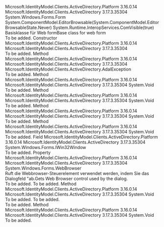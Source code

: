 <Type Name="WindowsFormsWebAuthenticationDialogBase" FullName="Microsoft.IdentityModel.Clients.ActiveDirectory.Internal.WindowsFormsWebAuthenticationDialogBase">
  <TypeSignature Language="C#" Value="public abstract class WindowsFormsWebAuthenticationDialogBase : System.Windows.Forms.Form" />
  <TypeSignature Language="ILAsm" Value=".class public auto ansi abstract beforefieldinit WindowsFormsWebAuthenticationDialogBase extends System.Windows.Forms.Form" />
  <TypeSignature Language="DocId" Value="T:Microsoft.IdentityModel.Clients.ActiveDirectory.Internal.WindowsFormsWebAuthenticationDialogBase" />
  <TypeSignature Language="VB.NET" Value="Public MustInherit Class WindowsFormsWebAuthenticationDialogBase&#xA;Inherits Form" />
  <TypeSignature Language="F#" Value="type WindowsFormsWebAuthenticationDialogBase = class&#xA;    inherit Form" />
  <AssemblyInfo>
    <AssemblyName>Microsoft.IdentityModel.Clients.ActiveDirectory.Platform</AssemblyName>
    <AssemblyVersion>3.16.0.14</AssemblyVersion>
  </AssemblyInfo>
  <AssemblyInfo>
    <AssemblyName>Microsoft.IdentityModel.Clients.ActiveDirectory</AssemblyName>
    <AssemblyVersion>3.17.3.35304</AssemblyVersion>
  </AssemblyInfo>
  <Base>
    <BaseTypeName>System.Windows.Forms.Form</BaseTypeName>
  </Base>
  <Interfaces />
  <Attributes>
    <Attribute>
      <AttributeName>System.ComponentModel.EditorBrowsable(System.ComponentModel.EditorBrowsableState.Never)</AttributeName>
    </Attribute>
    <Attribute>
      <AttributeName>System.Runtime.InteropServices.ComVisible(true)</AttributeName>
    </Attribute>
  </Attributes>
  <Docs>
    <summary>
            <span data-ttu-id="02749-101">Basisklasse für Web form</span><span class="sxs-lookup"><span data-stu-id="02749-101">Base class for web form</span></span>
            </summary>
    <remarks>To be added.</remarks>
  </Docs>
  <Members>
    <Member MemberName=".ctor">
      <MemberSignature Language="C#" Value="protected WindowsFormsWebAuthenticationDialogBase (object ownerWindow);" />
      <MemberSignature Language="ILAsm" Value=".method familyhidebysig specialname rtspecialname instance void .ctor(object ownerWindow) cil managed" />
      <MemberSignature Language="DocId" Value="M:Microsoft.IdentityModel.Clients.ActiveDirectory.Internal.WindowsFormsWebAuthenticationDialogBase.#ctor(System.Object)" />
      <MemberSignature Language="VB.NET" Value="Protected Sub New (ownerWindow As Object)" />
      <MemberSignature Language="F#" Value="new Microsoft.IdentityModel.Clients.ActiveDirectory.Internal.WindowsFormsWebAuthenticationDialogBase : obj -&gt; Microsoft.IdentityModel.Clients.ActiveDirectory.Internal.WindowsFormsWebAuthenticationDialogBase" Usage="new Microsoft.IdentityModel.Clients.ActiveDirectory.Internal.WindowsFormsWebAuthenticationDialogBase ownerWindow" />
      <MemberType>Constructor</MemberType>
      <AssemblyInfo>
        <AssemblyName>Microsoft.IdentityModel.Clients.ActiveDirectory.Platform</AssemblyName>
        <AssemblyVersion>3.16.0.14</AssemblyVersion>
      </AssemblyInfo>
      <AssemblyInfo>
        <AssemblyName>Microsoft.IdentityModel.Clients.ActiveDirectory</AssemblyName>
        <AssemblyVersion>3.17.3.35304</AssemblyVersion>
      </AssemblyInfo>
      <Parameters>
        <Parameter Name="ownerWindow" Type="System.Object" />
      </Parameters>
      <Docs>
        <param name="ownerWindow"></param>
        <summary />
        <remarks>To be added.</remarks>
      </Docs>
    </Member>
    <Member MemberName="CreateExceptionForAuthenticationUiFailed">
      <MemberSignature Language="C#" Value="protected Microsoft.IdentityModel.Clients.ActiveDirectory.AdalException CreateExceptionForAuthenticationUiFailed (int statusCode);" />
      <MemberSignature Language="ILAsm" Value=".method familyhidebysig instance class Microsoft.IdentityModel.Clients.ActiveDirectory.AdalException CreateExceptionForAuthenticationUiFailed(int32 statusCode) cil managed" />
      <MemberSignature Language="DocId" Value="M:Microsoft.IdentityModel.Clients.ActiveDirectory.Internal.WindowsFormsWebAuthenticationDialogBase.CreateExceptionForAuthenticationUiFailed(System.Int32)" />
      <MemberSignature Language="VB.NET" Value="Protected Function CreateExceptionForAuthenticationUiFailed (statusCode As Integer) As AdalException" />
      <MemberSignature Language="F#" Value="member this.CreateExceptionForAuthenticationUiFailed : int -&gt; Microsoft.IdentityModel.Clients.ActiveDirectory.AdalException" Usage="windowsFormsWebAuthenticationDialogBase.CreateExceptionForAuthenticationUiFailed statusCode" />
      <MemberType>Method</MemberType>
      <AssemblyInfo>
        <AssemblyName>Microsoft.IdentityModel.Clients.ActiveDirectory.Platform</AssemblyName>
        <AssemblyVersion>3.16.0.14</AssemblyVersion>
      </AssemblyInfo>
      <AssemblyInfo>
        <AssemblyName>Microsoft.IdentityModel.Clients.ActiveDirectory</AssemblyName>
        <AssemblyVersion>3.17.3.35304</AssemblyVersion>
      </AssemblyInfo>
      <ReturnValue>
        <ReturnType>Microsoft.IdentityModel.Clients.ActiveDirectory.AdalException</ReturnType>
      </ReturnValue>
      <Parameters>
        <Parameter Name="statusCode" Type="System.Int32" />
      </Parameters>
      <Docs>
        <param name="statusCode"></param>
        <summary />
        <returns />
        <remarks>To be added.</remarks>
      </Docs>
    </Member>
    <Member MemberName="Dispose">
      <MemberSignature Language="C#" Value="protected override void Dispose (bool disposing);" />
      <MemberSignature Language="ILAsm" Value=".method familyhidebysig virtual instance void Dispose(bool disposing) cil managed" />
      <MemberSignature Language="DocId" Value="M:Microsoft.IdentityModel.Clients.ActiveDirectory.Internal.WindowsFormsWebAuthenticationDialogBase.Dispose(System.Boolean)" />
      <MemberSignature Language="VB.NET" Value="Protected Overrides Sub Dispose (disposing As Boolean)" />
      <MemberSignature Language="F#" Value="override this.Dispose : bool -&gt; unit" Usage="windowsFormsWebAuthenticationDialogBase.Dispose disposing" />
      <MemberType>Method</MemberType>
      <AssemblyInfo>
        <AssemblyName>Microsoft.IdentityModel.Clients.ActiveDirectory.Platform</AssemblyName>
        <AssemblyVersion>3.16.0.14</AssemblyVersion>
      </AssemblyInfo>
      <AssemblyInfo>
        <AssemblyName>Microsoft.IdentityModel.Clients.ActiveDirectory</AssemblyName>
        <AssemblyVersion>3.17.3.35304</AssemblyVersion>
      </AssemblyInfo>
      <ReturnValue>
        <ReturnType>System.Void</ReturnType>
      </ReturnValue>
      <Parameters>
        <Parameter Name="disposing" Type="System.Boolean" />
      </Parameters>
      <Docs>
        <param name="disposing"></param>
        <summary />
        <remarks>To be added.</remarks>
      </Docs>
    </Member>
    <Member MemberName="OnAuthenticate">
      <MemberSignature Language="C#" Value="protected virtual void OnAuthenticate ();" />
      <MemberSignature Language="ILAsm" Value=".method familyhidebysig newslot virtual instance void OnAuthenticate() cil managed" />
      <MemberSignature Language="DocId" Value="M:Microsoft.IdentityModel.Clients.ActiveDirectory.Internal.WindowsFormsWebAuthenticationDialogBase.OnAuthenticate" />
      <MemberSignature Language="VB.NET" Value="Protected Overridable Sub OnAuthenticate ()" />
      <MemberSignature Language="F#" Value="abstract member OnAuthenticate : unit -&gt; unit&#xA;override this.OnAuthenticate : unit -&gt; unit" Usage="windowsFormsWebAuthenticationDialogBase.OnAuthenticate " />
      <MemberType>Method</MemberType>
      <AssemblyInfo>
        <AssemblyName>Microsoft.IdentityModel.Clients.ActiveDirectory.Platform</AssemblyName>
        <AssemblyVersion>3.16.0.14</AssemblyVersion>
      </AssemblyInfo>
      <AssemblyInfo>
        <AssemblyName>Microsoft.IdentityModel.Clients.ActiveDirectory</AssemblyName>
        <AssemblyVersion>3.17.3.35304</AssemblyVersion>
      </AssemblyInfo>
      <ReturnValue>
        <ReturnType>System.Void</ReturnType>
      </ReturnValue>
      <Parameters />
      <Docs>
        <summary />
        <remarks>To be added.</remarks>
      </Docs>
    </Member>
    <Member MemberName="OnClosingUrl">
      <MemberSignature Language="C#" Value="protected abstract void OnClosingUrl ();" />
      <MemberSignature Language="ILAsm" Value=".method familyhidebysig newslot virtual instance void OnClosingUrl() cil managed" />
      <MemberSignature Language="DocId" Value="M:Microsoft.IdentityModel.Clients.ActiveDirectory.Internal.WindowsFormsWebAuthenticationDialogBase.OnClosingUrl" />
      <MemberSignature Language="VB.NET" Value="Protected MustOverride Sub OnClosingUrl ()" />
      <MemberSignature Language="F#" Value="abstract member OnClosingUrl : unit -&gt; unit" Usage="windowsFormsWebAuthenticationDialogBase.OnClosingUrl " />
      <MemberType>Method</MemberType>
      <AssemblyInfo>
        <AssemblyName>Microsoft.IdentityModel.Clients.ActiveDirectory.Platform</AssemblyName>
        <AssemblyVersion>3.16.0.14</AssemblyVersion>
      </AssemblyInfo>
      <AssemblyInfo>
        <AssemblyName>Microsoft.IdentityModel.Clients.ActiveDirectory</AssemblyName>
        <AssemblyVersion>3.17.3.35304</AssemblyVersion>
      </AssemblyInfo>
      <ReturnValue>
        <ReturnType>System.Void</ReturnType>
      </ReturnValue>
      <Parameters />
      <Docs>
        <summary />
        <remarks>To be added.</remarks>
      </Docs>
    </Member>
    <Member MemberName="OnNavigationCanceled">
      <MemberSignature Language="C#" Value="protected abstract void OnNavigationCanceled (int statusCode);" />
      <MemberSignature Language="ILAsm" Value=".method familyhidebysig newslot virtual instance void OnNavigationCanceled(int32 statusCode) cil managed" />
      <MemberSignature Language="DocId" Value="M:Microsoft.IdentityModel.Clients.ActiveDirectory.Internal.WindowsFormsWebAuthenticationDialogBase.OnNavigationCanceled(System.Int32)" />
      <MemberSignature Language="VB.NET" Value="Protected MustOverride Sub OnNavigationCanceled (statusCode As Integer)" />
      <MemberSignature Language="F#" Value="abstract member OnNavigationCanceled : int -&gt; unit" Usage="windowsFormsWebAuthenticationDialogBase.OnNavigationCanceled statusCode" />
      <MemberType>Method</MemberType>
      <AssemblyInfo>
        <AssemblyName>Microsoft.IdentityModel.Clients.ActiveDirectory.Platform</AssemblyName>
        <AssemblyVersion>3.16.0.14</AssemblyVersion>
      </AssemblyInfo>
      <AssemblyInfo>
        <AssemblyName>Microsoft.IdentityModel.Clients.ActiveDirectory</AssemblyName>
        <AssemblyVersion>3.17.3.35304</AssemblyVersion>
      </AssemblyInfo>
      <ReturnValue>
        <ReturnType>System.Void</ReturnType>
      </ReturnValue>
      <Parameters>
        <Parameter Name="statusCode" Type="System.Int32" />
      </Parameters>
      <Docs>
        <param name="statusCode"></param>
        <summary />
        <remarks>To be added.</remarks>
      </Docs>
    </Member>
    <Member MemberName="ownerWindow">
      <MemberSignature Language="C#" Value="protected System.Windows.Forms.IWin32Window ownerWindow;" />
      <MemberSignature Language="ILAsm" Value=".field family class System.Windows.Forms.IWin32Window ownerWindow" />
      <MemberSignature Language="DocId" Value="F:Microsoft.IdentityModel.Clients.ActiveDirectory.Internal.WindowsFormsWebAuthenticationDialogBase.ownerWindow" />
      <MemberSignature Language="VB.NET" Value="Protected ownerWindow As IWin32Window " />
      <MemberSignature Language="F#" Value="val mutable ownerWindow : System.Windows.Forms.IWin32Window" Usage="Microsoft.IdentityModel.Clients.ActiveDirectory.Internal.WindowsFormsWebAuthenticationDialogBase.ownerWindow" />
      <MemberType>Field</MemberType>
      <AssemblyInfo>
        <AssemblyName>Microsoft.IdentityModel.Clients.ActiveDirectory.Platform</AssemblyName>
        <AssemblyVersion>3.16.0.14</AssemblyVersion>
      </AssemblyInfo>
      <AssemblyInfo>
        <AssemblyName>Microsoft.IdentityModel.Clients.ActiveDirectory</AssemblyName>
        <AssemblyVersion>3.17.3.35304</AssemblyVersion>
      </AssemblyInfo>
      <ReturnValue>
        <ReturnType>System.Windows.Forms.IWin32Window</ReturnType>
      </ReturnValue>
      <Docs>
        <summary />
        <remarks>To be added.</remarks>
      </Docs>
    </Member>
    <Member MemberName="WebBrowser">
      <MemberSignature Language="C#" Value="public System.Windows.Forms.WebBrowser WebBrowser { get; }" />
      <MemberSignature Language="ILAsm" Value=".property instance class System.Windows.Forms.WebBrowser WebBrowser" />
      <MemberSignature Language="DocId" Value="P:Microsoft.IdentityModel.Clients.ActiveDirectory.Internal.WindowsFormsWebAuthenticationDialogBase.WebBrowser" />
      <MemberSignature Language="VB.NET" Value="Public ReadOnly Property WebBrowser As WebBrowser" />
      <MemberSignature Language="F#" Value="member this.WebBrowser : System.Windows.Forms.WebBrowser" Usage="Microsoft.IdentityModel.Clients.ActiveDirectory.Internal.WindowsFormsWebAuthenticationDialogBase.WebBrowser" />
      <MemberType>Property</MemberType>
      <AssemblyInfo>
        <AssemblyName>Microsoft.IdentityModel.Clients.ActiveDirectory.Platform</AssemblyName>
        <AssemblyVersion>3.16.0.14</AssemblyVersion>
      </AssemblyInfo>
      <AssemblyInfo>
        <AssemblyName>Microsoft.IdentityModel.Clients.ActiveDirectory</AssemblyName>
        <AssemblyVersion>3.17.3.35304</AssemblyVersion>
      </AssemblyInfo>
      <ReturnValue>
        <ReturnType>System.Windows.Forms.WebBrowser</ReturnType>
      </ReturnValue>
      <Docs>
        <summary>
            <span data-ttu-id="02749-102">Ruft die Webbrowser-Steuerelement verwendet werden, indem Sie das Dialogfeld "ab.</span><span class="sxs-lookup"><span data-stu-id="02749-102">Gets Web Browser control used by the dialog.</span></span>
            </summary>
        <value>To be added.</value>
        <remarks>To be added.</remarks>
      </Docs>
    </Member>
    <Member MemberName="WebBrowserNavigateErrorHandler">
      <MemberSignature Language="C#" Value="protected virtual void WebBrowserNavigateErrorHandler (object sender, Microsoft.IdentityModel.Clients.ActiveDirectory.Internal.WebBrowserNavigateErrorEventArgs e);" />
      <MemberSignature Language="ILAsm" Value=".method familyhidebysig newslot virtual instance void WebBrowserNavigateErrorHandler(object sender, class Microsoft.IdentityModel.Clients.ActiveDirectory.Internal.WebBrowserNavigateErrorEventArgs e) cil managed" />
      <MemberSignature Language="DocId" Value="M:Microsoft.IdentityModel.Clients.ActiveDirectory.Internal.WindowsFormsWebAuthenticationDialogBase.WebBrowserNavigateErrorHandler(System.Object,Microsoft.IdentityModel.Clients.ActiveDirectory.Internal.WebBrowserNavigateErrorEventArgs)" />
      <MemberSignature Language="VB.NET" Value="Protected Overridable Sub WebBrowserNavigateErrorHandler (sender As Object, e As WebBrowserNavigateErrorEventArgs)" />
      <MemberSignature Language="F#" Value="abstract member WebBrowserNavigateErrorHandler : obj * Microsoft.IdentityModel.Clients.ActiveDirectory.Internal.WebBrowserNavigateErrorEventArgs -&gt; unit&#xA;override this.WebBrowserNavigateErrorHandler : obj * Microsoft.IdentityModel.Clients.ActiveDirectory.Internal.WebBrowserNavigateErrorEventArgs -&gt; unit" Usage="windowsFormsWebAuthenticationDialogBase.WebBrowserNavigateErrorHandler (sender, e)" />
      <MemberType>Method</MemberType>
      <AssemblyInfo>
        <AssemblyName>Microsoft.IdentityModel.Clients.ActiveDirectory.Platform</AssemblyName>
        <AssemblyVersion>3.16.0.14</AssemblyVersion>
      </AssemblyInfo>
      <AssemblyInfo>
        <AssemblyName>Microsoft.IdentityModel.Clients.ActiveDirectory</AssemblyName>
        <AssemblyVersion>3.17.3.35304</AssemblyVersion>
      </AssemblyInfo>
      <ReturnValue>
        <ReturnType>System.Void</ReturnType>
      </ReturnValue>
      <Parameters>
        <Parameter Name="sender" Type="System.Object" />
        <Parameter Name="e" Type="Microsoft.IdentityModel.Clients.ActiveDirectory.Internal.WebBrowserNavigateErrorEventArgs" />
      </Parameters>
      <Docs>
        <param name="sender">To be added.</param>
        <param name="e">To be added.</param>
        <summary />
        <remarks>To be added.</remarks>
      </Docs>
    </Member>
    <Member MemberName="WebBrowserNavigatingHandler">
      <MemberSignature Language="C#" Value="protected virtual void WebBrowserNavigatingHandler (object sender, System.Windows.Forms.WebBrowserNavigatingEventArgs e);" />
      <MemberSignature Language="ILAsm" Value=".method familyhidebysig newslot virtual instance void WebBrowserNavigatingHandler(object sender, class System.Windows.Forms.WebBrowserNavigatingEventArgs e) cil managed" />
      <MemberSignature Language="DocId" Value="M:Microsoft.IdentityModel.Clients.ActiveDirectory.Internal.WindowsFormsWebAuthenticationDialogBase.WebBrowserNavigatingHandler(System.Object,System.Windows.Forms.WebBrowserNavigatingEventArgs)" />
      <MemberSignature Language="VB.NET" Value="Protected Overridable Sub WebBrowserNavigatingHandler (sender As Object, e As WebBrowserNavigatingEventArgs)" />
      <MemberSignature Language="F#" Value="abstract member WebBrowserNavigatingHandler : obj * System.Windows.Forms.WebBrowserNavigatingEventArgs -&gt; unit&#xA;override this.WebBrowserNavigatingHandler : obj * System.Windows.Forms.WebBrowserNavigatingEventArgs -&gt; unit" Usage="windowsFormsWebAuthenticationDialogBase.WebBrowserNavigatingHandler (sender, e)" />
      <MemberType>Method</MemberType>
      <AssemblyInfo>
        <AssemblyName>Microsoft.IdentityModel.Clients.ActiveDirectory.Platform</AssemblyName>
        <AssemblyVersion>3.16.0.14</AssemblyVersion>
      </AssemblyInfo>
      <AssemblyInfo>
        <AssemblyName>Microsoft.IdentityModel.Clients.ActiveDirectory</AssemblyName>
        <AssemblyVersion>3.17.3.35304</AssemblyVersion>
      </AssemblyInfo>
      <ReturnValue>
        <ReturnType>System.Void</ReturnType>
      </ReturnValue>
      <Parameters>
        <Parameter Name="sender" Type="System.Object" />
        <Parameter Name="e" Type="System.Windows.Forms.WebBrowserNavigatingEventArgs" />
      </Parameters>
      <Docs>
        <param name="sender"></param>
        <param name="e"></param>
        <summary />
        <remarks>To be added.</remarks>
      </Docs>
    </Member>
  </Members>
</Type>